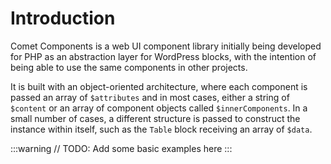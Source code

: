 # Introduction

Comet Components is a web UI component library initially being developed for PHP as an abstraction layer for WordPress
blocks, with the intention of being able to use the same components in other projects.

It is built with an object-oriented architecture, where each component is passed an array of `$attributes` and in most
cases, either a string of `$content` or an array of component objects called `$innerComponents`. In a small number of
cases, a different structure is passed to construct the instance within itself, such as the `Table` block receiving an
array of `$data`.

:::warning
// TODO: Add some basic examples here
:::

